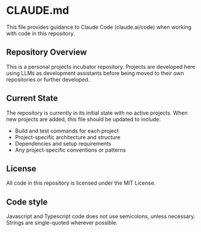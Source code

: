 # CLAUDE.md

This file provides guidance to Claude Code (claude.ai/code) when working with code in this repository.

## Repository Overview

This is a personal projects incubator repository. Projects are developed here using LLMs as development assistants before being moved to their own repositories or further developed.

## Current State

The repository is currently in its initial state with no active projects. When new projects are added, this file should be updated to include:

- Build and test commands for each project
- Project-specific architecture and structure
- Dependencies and setup requirements
- Any project-specific conventions or patterns

## License

All code in this repository is licensed under the MIT License.

## Code style
Javascript and Typescript code does not use semicolons, unless necessary. Strings are single-quoted wherever possible. 

